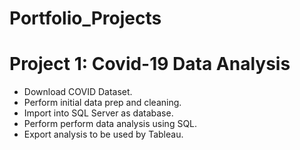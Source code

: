 # Portfolio_Projects

# Project 1: Covid-19 Data Analysis 
* Download COVID Dataset.
* Perform initial data prep and cleaning.
* Import into SQL Server as database.
* Perform perform data analysis using SQL.
* Export analysis to be used by Tableau.
